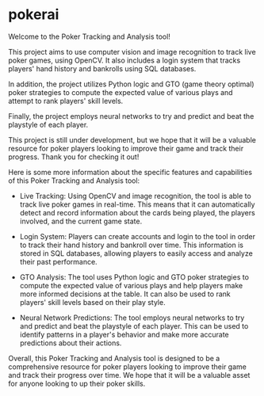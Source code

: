 # pokerai

Welcome to the Poker Tracking and Analysis tool!

This project aims to use computer vision and image recognition to track live poker games, using OpenCV. It also includes a login system that tracks players' hand history and bankrolls using SQL databases.

In addition, the project utilizes Python logic and GTO (game theory optimal) poker strategies to compute the expected value of various plays and attempt to rank players' skill levels.

Finally, the project employs neural networks to try and predict and beat the playstyle of each player.

This project is still under development, but we hope that it will be a valuable resource for poker players looking to improve their game and track their progress. Thank you for checking it out!

Here is some more information about the specific features and capabilities of this Poker Tracking and Analysis tool:

- Live Tracking: Using OpenCV and image recognition, the tool is able to track live poker games in real-time. This means that it can automatically detect and record information about the cards being played, the players involved, and the current game state.

- Login System: Players can create accounts and login to the tool in order to track their hand history and bankroll over time. This information is stored in SQL databases, allowing players to easily access and analyze their past performance.

- GTO Analysis: The tool uses Python logic and GTO poker strategies to compute the expected value of various plays and help players make more informed decisions at the table. It can also be used to rank players' skill levels based on their play style.

- Neural Network Predictions: The tool employs neural networks to try and predict and beat the playstyle of each player. This can be used to identify patterns in a player's behavior and make more accurate predictions about their actions.

Overall, this Poker Tracking and Analysis tool is designed to be a comprehensive resource for poker players looking to improve their game and track their progress over time. We hope that it will be a valuable asset for anyone looking to up their poker skills.
